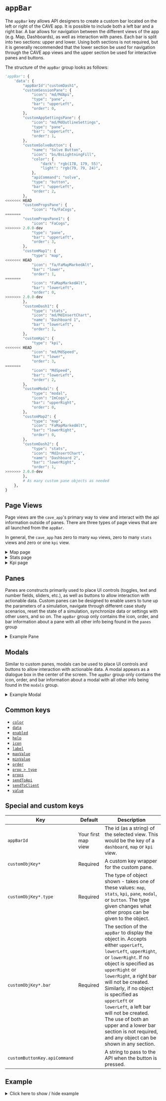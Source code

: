 # `appBar`
The `appBar` key allows API designers to create a custom bar located on the left or right of the CAVE app. It is possible to include both a left bar and a right bar. A bar allows for navigation between the different views of the app (e.g. Map, Dashboards), as well as interaction with panes. Each bar is split into two sections: upper and lower. Using both sections is not required, but it is generally recommended that the lower section be used for navigation through the CAVE app views and the upper section be used for interactive panes and buttons.

The structure of the `appBar` group looks as follows:
```py
'appBar': {
    'data': {
        "appBarId":"customDash1",
        "customSessionPane": {
            "icon": "md/MdApi",
            "type": "pane",
            "bar": "upperLeft",
            "order": 0,
        },
        "customAppSettingsPane": {
            "icon": "md/MdOutlineSettings",
            "type": "pane",
            "bar": "upperLeft",
            "order": 1,
        },
        "customSolveButton": {
            "name": "Solve Button",
            "icon": "bs/BsLightningFill",
            "color": {
                "dark": "rgb(178, 179, 55)",
                "light": "rgb(79, 79, 24)",
            },
            "apiCommand": "solve",
            "type": "button",
            "bar": "upperLeft",
            "order": 2,
        },
<<<<<<< HEAD
        "customPropsPane": {
            "icon": "fa/FaCogs",
=======
        "customPropsPane1": {
            "icon": "FaCogs",
>>>>>>> 2.0.0-dev
            "type": "pane",
            "bar": "upperLeft",
            "order": 3,
        },
        "customMap1": {
            "type": "map",
<<<<<<< HEAD
            "icon": "fa/FaMapMarkedAlt",
            "bar": "lower",
            "order": 1,
=======
            "icon": "FaMapMarkedAlt",
            "bar": "lowerLeft",
            "order": 0,
>>>>>>> 2.0.0-dev
        },
        "customDash1": {
            "type": "stats",
            "icon": "md/MdInsertChart",
            "name": "Dashboard 1",
            "bar": "lowerLeft",
            "order": 1,
        },
        "customKpi": {
            "type": "kpi",
<<<<<<< HEAD
            "icon": "md/MdSpeed",
            "bar": "lower",
            "order": 3,
=======
            "icon": "MdSpeed",
            "bar": "lowerLeft",
            "order": 2,
        },
        "customModal": {
            "type": "modal",
            "icon": "ImCogs",
            "bar": "upperRight",
            "order": 0,
        },
        "customMap2": {
            "type": "map",
            "icon": "FaMapMarkedAlt",
            "bar": "lowerRight",
            "order": 0,
        },
        "customDash2": {
            "type": "stats",
            "icon": "MdInsertChart",
            "name": "Dashboard 2",
            "bar": "lowerRight",
            "order": 1,
>>>>>>> 2.0.0-dev
        },
        # As many custom pane objects as needed
    },
}
```

## Page Views
Page views are the `cave_app`'s primary way to view and interact with the api information outside of panes. There are three types of page views that are all launched from the `appBar`.

In general, the `cave_app` has zero to many `map` views, zero to many `stats` views and zero or one `kpi` view.

<details>
  <summary>Map page</summary>

```py
"customMap1": {
    "type": "map",
<<<<<<< HEAD
    "icon": "fa/FaMapMarkedAlt",
    "bar": "lower",
=======
    "icon": "FaMapMarkedAlt",
    "bar": "lowerLeft",
>>>>>>> 2.0.0-dev
    "order": 1,
},
```
</details>

<details>
  <summary>Stats page</summary>

```py
"customStats1": {
    "type": "stats",
    "icon": "md/MdInsertChart",
    "name": "Dashboard 1",
    "order": 2,
    "bar": "lowerLeft",
},
```
</details>

<details>
  <summary>Kpi page</summary>

```py
"customKpi": {
    "type": "kpi",
<<<<<<< HEAD
    "icon": "md/MdSpeed",
    "bar": "lower",
=======
    "icon": "MdSpeed",
    "bar": "lowerLeft",
>>>>>>> 2.0.0-dev
    "order": 3,
},
```
</details>

## Panes
Panes are constructs primarily used to place UI controls (toggles, text and number fields, sliders, etc.), as well as buttons to allow interaction with actionable data. Custom panes can be designed to enable users to tune up the parameters of a simulation, navigate through different case study scenarios, reset the state of a simulation, synchronize data or settings with other users, and so on. The `appBar` group only contains the icon, order, and bar information about a pane with all other info being found in the `panes` group

<details>
  <summary>Example Pane</summary>

```py
"customSessionPane": {
    "icon": "md/MdApi",
    "type": "pane",
    "bar": "upperLeft",
    "order": 0,
},
```
</details>

## Modals
Similar to custom panes, modals can be used to place UI controls and buttons to allow interaction with actionable data. A modal appears as a dialogue box in the center of the screen. The `appBar` group only contains the icon, order, and bar information about a modal with all other info being found in the `modals` group.

<details>
  <summary>Example Modal</summary>

```py
"customModal": {
    "icon": "ImCogs",
    "type": "modal",
    "bar": "upperLeft",
    "order": 1,
},
```
</details>

## Common keys
- [`color`](../common_keys/common_keys.md#color)
- [`data`](../common_keys/common_keys.md#data)
- [`enabled`](../common_keys/common_keys.md#enabled)
- [`help`](../common_keys/common_keys.md#help)
- [`icon`](../common_keys/common_keys.md#icon)
- [`label`](../common_keys/common_keys.md#label)
- [`maxValue`](../common_keys/common_keys.md#max-value)
- [`minValue`](../common_keys/common_keys.md#min-value)
- [`order`](../common_keys/common_keys.md#order)
- [`prop > type`](../common_keys/common_keys.md#prop-type)
- [`props`](../common_keys/common_keys.md#props-short)
- [`sendToApi`](../common_keys/common_keys.md#sendToApi)
- [`sendToClient`](../common_keys/common_keys.md#sendToClient)
- [`value`](../common_keys/common_keys.md#value)


## Special and custom keys
Key | Default | Description
--- | ------- | -----------
`appBarId` | Your first map view | The id (as a string) of the selected view. This would be the key of a `dashboard`, `map` or `kpi` view.
`customObjKey*` | Required | A custom key wrapper for the custom pane.
`customObjKey*.type` | Required | The type of object shown - takes one of these values: `map`, `stats`, `kpi`, `pane`, `modal`, or `button`. The type given changes what other props can be given to the object.
`customObjKey*.bar` | Required | The section of the `appBar` to display the object in. Accepts either `upperLeft`, `lowerLeft`, `upperRight`, or `lowerRight`. If no object is specified as `upperRight` or `lowerRight`, a right bar will not be created. Similarly, if no object is specified as `upperLeft` or `lowerLeft`, a left bar will not be created. The use of both an upper and a lower bar section is not required, and any object can be shown in any section.
`customButtonKey.apiCommand`<br> | | A string to pass to the API when the button is pressed.

## Example

<details>
  <summary>Click here to show / hide example</summary>

```py
"appBar": {
    "data": {
        "appBarId":"dash1",
        "session": {
            "icon": "md/MdApi",
            "type": "pane",
            "bar": "upperLeft",
            "order": 0,
        },
        "appSettings": {
            "icon": "md/MdOutlineSettings",
            "type": "pane",
            "bar": "upperLeft",
            "order": 1,
        },
        "resetButton": {
            "name": "Reset Button",
            "icon": "md/MdSync",
            "color": {
                "dark": "rgb(255, 101, 101)",
                "light": "rgb(212, 0, 0)",
            },
            "apiCommand": "reset",
            "type": "button",
            "bar": "upperLeft",
            "order": 2,
        },
        "buttonSolve": {
            "name": "Solve Button",
            "icon": "bs/BsLightningFill",
            "color": {
                "dark": "rgb(178, 179, 55)",
                "light": "rgb(79, 79, 24)",
            },
            "apiCommand": "solve",
            "type": "button",
            "bar": "upperLeft",
            "order": 3,
        },
        "examplePropsPane": {
            "icon": "fa/FaCogs",
            "type": "pane",
            "bar": "upperLeft",
            "order": 4,
        },
        "context": {            
            "icon": "bs/BsInboxes",
            "type": "pane",
            "order": 5,
            "bar": "upperLeft",
        },
        "filter": {
            "icon": "fa/FaFilter",
            "type": "pane",
            "order": 6,
            "bar": "upperLeft",
        },
        "map1": {
            "type": "map",
<<<<<<< HEAD
            "icon": "fa/FaMapMarkedAlt",
            "bar": "lower",
            "order": 1,
=======
            "icon": "FaMapMarkedAlt",
            "bar": "lowerLeft",
            "order": 0,
>>>>>>> 2.0.0-dev
        },
        "dash1": {
            "type": "stats",
            "icon": "md/MdInsertChart",
            "name": "Dashboard 1",
            "order": 1,
            "bar": "lowerLeft",
        },
        "kpi1": {
            "type": "kpi",
<<<<<<< HEAD
            "icon": "md/MdSpeed",
            "bar": "lower",
            "order": 3,
=======
            "icon": "MdSpeed",
            "bar": "lowerLeft",
            "order": 2,
        },
        "customModal": {
            "icon": "ImCogs",
            "type": "modal",
            "bar": "upperRight",
            "order": 0,
        },
        "map2": {
            "type": "map",
            "icon": "FaMapMarkedAlt",
            "bar": "lowerRight",
            "order": 0,
        },
        "dash2": {
            "type": "stats",
            "icon": "MdInsertChart",
            "name": "Dashboard 1",
            "order": 1,
            "bar": "lowerRight",
>>>>>>> 2.0.0-dev
        },
    }
},
```
</details>


